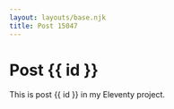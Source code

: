 ```yaml
---
layout: layouts/base.njk
title: Post 15047
---
```


# Post {{ id }}

This is post {{ id }} in my Eleventy project.
